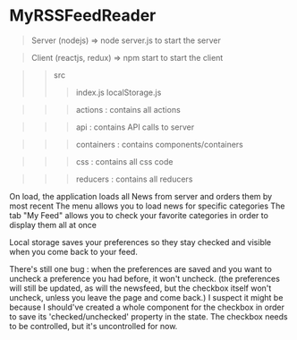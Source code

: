 # MyRSSFeedReader

>Server (nodejs) => node server.js to start the server

>Client (reactjs, redux) => npm start to start the client

>>src
>>>index.js
>>>localStorage.js

>>>actions : contains all actions

>>>api : contains API calls to server

>>>containers : contains components/containers 

>>>css : contains all css code

>>>reducers : contains all reducers

On load, the application loads all News from server and orders them by most recent
The menu allows you to load news for specific categories
The tab "My Feed" allows you to check your favorite categories in order to display them all at once

Local storage saves your preferences so they stay checked and visible when you come back to your feed.

There's still one bug : when the preferences are saved and you want to uncheck a preference you had before, it won't uncheck.
(the preferences will still be updated, as will the newsfeed, but the checkbox itself won't uncheck, unless you leave the page and come back.)
I suspect it might be because I should've created a whole component for the checkbox in order to save its 'checked/unchecked' property in the state.
The checkbox needs to be controlled, but it's uncontrolled for now.


